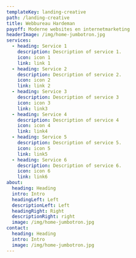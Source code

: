 ```yaml
---
templateKey: landing-creative
path: /landing-creative
title: Webbureau Hardeman
payoff: Moderne websites en internetmarketing
headerImage: /img/home-jumbotron.jpg
services:
  - heading: Service 1
    description: Description of service 1.
    icon: icon 1
    link: link 1
  - heading: Service 2
    description: Description of service 2.
    icon: icon 2
    link: link 2
  - heading: Service 3
    description: Description of service 3
    icon: icon 3
    link: link3
  - heading: Service 4
    description: Description of service 4
    icon: icon 4
    link: link4
  - heading: Service 5
    description: Description of service 5.
    icon: icon 5
    link: link5
  - heading: Service 6
    description: Description of service 6.
    icon: icon 6
    link: link6
about:
  heading: Heading
  intro: Intro
  headingLeft: Left
  descriptionLeft: Left
  headingRight: Right
  descriptionRight: right
  image: /img/home-jumbotron.jpg
contact:
  heading: Heading
  intro: Intro
  image: /img/home-jumbotron.jpg
---
```

